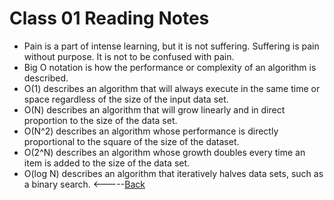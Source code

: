 # Class 01 Reading Notes
* Pain is a part of intense learning, but it is not suffering. Suffering is pain without purpose. It is not to be confused with pain.
* Big O notation is how the performance or complexity of an algorithm is described.
* O(1) describes an algorithm that will always execute in the same time or space regardless of the size of the input data set.
* O(N) describes an algorithm that will grow linearly and in direct proportion to the size of the data set.
* O(N^2) describes an algorithm whose performance is directly proportional to the square of the size of the dataset.
* O(2^N) describes an algorithm whose growth doubles every time an item is added to the size of the data set.
* O(log N) describes an algorithm that iteratively halves data sets, such as a binary search.
<-----[Back](../README.md)
